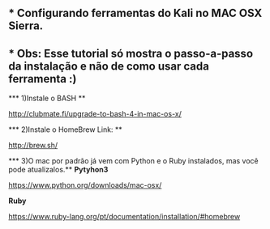 ## * Configurando ferramentas do Kali no MAC OSX Sierra.

## * Obs: Esse tutorial só mostra o passo-a-passo da instalação e não de como usar cada ferramenta :)

*** 1)Instale o BASH **

http://clubmate.fi/upgrade-to-bash-4-in-mac-os-x/

*** 2)Instale o HomeBrew Link: **

http://brew.sh/

*** 3)O mac por padrão já vem com Python e o Ruby instalados, mas você pode atualizalos.**
**Pytyhon3**

https://www.python.org/downloads/mac-osx/

**Ruby**

https://www.ruby-lang.org/pt/documentation/installation/#homebrew

